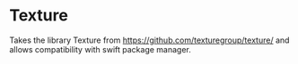 # Texture
Takes the library Texture from https://github.com/texturegroup/texture/ and allows compatibility with swift package manager.
